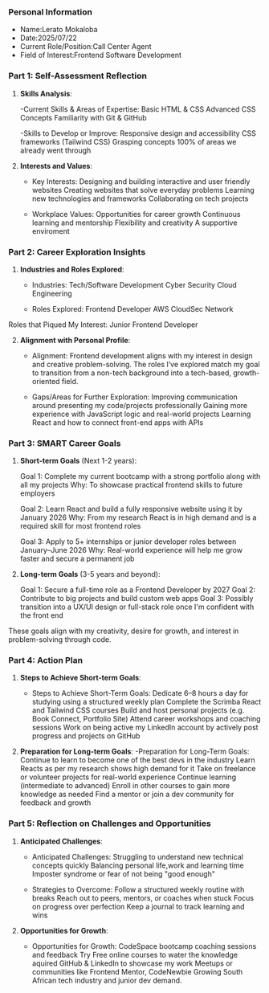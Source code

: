 ### Personal Information

- Name:Lerato Mokaloba
- Date:2025/07/22
- Current Role/Position:Call Center Agent
- Field of Interest:Frontend Software Development

### Part 1: Self-Assessment Reflection

1. **Skills Analysis**:
    
    -Current Skills & Areas of Expertise:
      Basic HTML & CSS
      Advanced CSS Concepts
      Familiarity with Git & GitHub

    -Skills to Develop or Improve:
      Responsive design and accessibility
      CSS frameworks (Tailwind CSS)
      Grasping concepts 100% of areas we already went through

2. **Interests and Values**:
    
    - Key Interests:
       Designing and building interactive and user friendly websites
       Creating websites that solve everyday problems
       Learning new technologies and frameworks
       Collaborating on tech projects

    - Workplace Values:
       Opportunities for career growth
       Continuous learning and mentorship
       Flexibility and creativity
       A supportive enviroment

### Part 2: Career Exploration Insights

1. **Industries and Roles Explored**:
    
    - Industries:
       Tech/Software Development
       Cyber Security
       Cloud Engineering

    - Roles Explored:
       Frontend Developer
       AWS CloudSec Network

Roles that Piqued My Interest:
  Junior Frontend Developer

2. **Alignment with Personal Profile**:
    
    - Alignment:
      Frontend development aligns with my interest in design and creative problem-solving.
      The roles I’ve explored match my goal to transition from a non-tech background into a tech-based, growth-oriented field.

    - Gaps/Areas for Further Exploration:
      Improving communication around presenting my code/projects professionally
      Gaining more experience with JavaScript logic and real-world projects
      Learning React and how to connect front-end apps with APIs
      
### Part 3: SMART Career Goals

1. **Short-term Goals** (Next 1-2 years):
    
      Goal 1: Complete my current bootcamp with a strong portfolio along with all my projects
      Why: To showcase practical frontend skills to future employers

      Goal 2: Learn React and build a fully responsive website using it by January 2026
      Why: From my research React is in high demand and is a required skill for most frontend roles

      Goal 3: Apply to 5+ internships or junior developer roles between January–June 2026
      Why: Real-world experience will help me grow faster and secure a permanent job

2. **Long-term Goals** (3-5 years and beyond):

      Goal 1: Secure a full-time role as a Frontend Developer by 2027
      Goal 2: Contribute to big projects and build custom web apps
      Goal 3: Possibly transition into a UX/UI design or full-stack role once I'm confident with the front end

These goals align with my creativity, desire for growth, and interest in problem-solving through code.

### Part 4: Action Plan

1. **Steps to Achieve Short-term Goals**:
     - Steps to Achieve Short-Term Goals:
        Dedicate 6–8 hours a day for studying using a structured weekly plan
        Complete the Scrimba React and Tailwind CSS courses
        Build and host personal projects (e.g. Book Connect, Portfolio Site)
        Attend career workshops and coaching sessions
        Work on being active my LinkedIn account by actively post progress and projects on GitHub 

2. **Preparation for Long-term Goals**:
     -Preparation for Long-Term Goals:
       Continue to learn to become one of the best devs in the industry
       Learn Reacts as per my research shows high demand for it
       Take on freelance or volunteer projects for real-world experience
       Continue learning (intermediate to advanced)
       Enroll in other courses to gain more knowledge as needed
       Find a mentor or join a dev community for feedback and growth

### Part 5: Reflection on Challenges and Opportunities

1. **Anticipated Challenges**:
    
    - Anticipated Challenges:
       Struggling to understand new technical concepts quickly
       Balancing personal life,work and learning time
       Imposter syndrome or fear of not being "good enough"

    - Strategies to Overcome:
       Follow a structured weekly routine with breaks
       Reach out to peers, mentors, or coaches when stuck
       Focus on progress over perfection
       Keep a journal to track learning and wins

2. **Opportunities for Growth**:
    
    - Opportunities for Growth:
       CodeSpace bootcamp coaching sessions and feedback
       Try Free online courses to water the knowledge aquired
       GitHub & LinkedIn to showcase my work
       Meetups or communities like Frontend Mentor, CodeNewbie
       Growing South African tech industry and junior dev demand.




 


